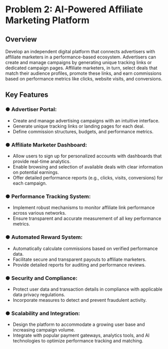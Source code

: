 # Problem 2: AI-Powered Affiliate Marketing Platform

## Overview

Develop an independent digital platform that connects advertisers with affiliate marketers in a performance-based ecosystem. Advertisers can create and manage campaigns by generating unique tracking links or dedicated campaign pages. Affiliate marketers, in turn, select deals that match their audience profiles, promote these links, and earn commissions based on performance metrics like clicks, website visits, and conversions.

## Key Features

### ● Advertiser Portal:
- Create and manage advertising campaigns with an intuitive interface.
- Generate unique tracking links or landing pages for each deal.
- Define commission structures, budgets, and performance metrics.

### ● Affiliate Marketer Dashboard:
- Allow users to sign up for personalized accounts with dashboards that provide real-time analytics.
- Enable browsing and selection of available deals with clear information on potential earnings.
- Offer detailed performance reports (e.g., clicks, visits, conversions) for each campaign.

### ● Performance Tracking System:
- Implement robust mechanisms to monitor affiliate link performance across various networks.
- Ensure transparent and accurate measurement of all key performance metrics.

### ● Automated Reward System:
- Automatically calculate commissions based on verified performance data.
- Facilitate secure and transparent payouts to affiliate marketers.
- Provide detailed reports for auditing and performance reviews.

### ● Security and Compliance:
- Protect user data and transaction details in compliance with applicable data privacy regulations.
- Incorporate measures to detect and prevent fraudulent activity.

### ● Scalability and Integration:
- Design the platform to accommodate a growing user base and increasing campaign volume.
- Integrate with popular payment gateways, analytics tools, and AI technologies to optimize performance tracking and matching.
